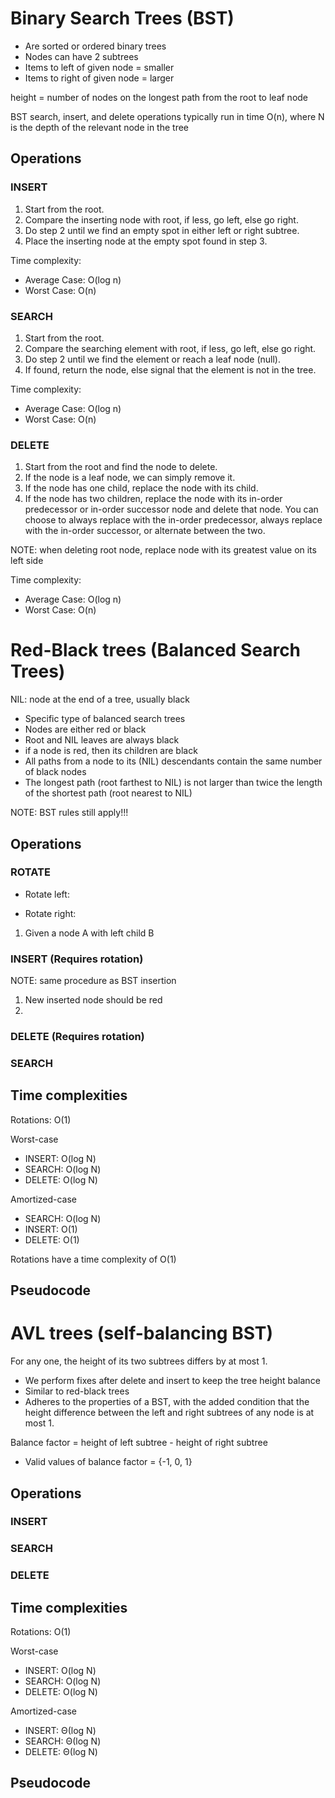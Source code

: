 
# Binary Search Trees (BST)

- Are sorted or ordered binary trees
- Nodes can have 2 subtrees
- Items to left of given node = smaller
- Items to right of given node = larger

height = number of nodes on the longest path from the root to leaf node

BST search, insert, and delete operations typically run in time O(n), where N is the depth of the relevant node in the tree

## Operations
### INSERT
1. Start from the root.
2. Compare the inserting node with root, if less, go left, else go right.
3. Do step 2 until we find an empty spot in either left or right subtree.
4. Place the inserting node at the empty spot found in step 3.

Time complexity:
- Average Case: O(log n)
- Worst Case: O(n)

### SEARCH
1. Start from the root.
2. Compare the searching element with root, if less, go left, else go right.
3. Do step 2 until we find the element or reach a leaf node (null).
4. If found, return the node, else signal that the element is not in the tree.

Time complexity:
- Average Case: O(log n)
- Worst Case: O(n)

### DELETE
1. Start from the root and find the node to delete.
2. If the node is a leaf node, we can simply remove it.
3. If the node has one child, replace the node with its child.
4. If the node has two children, replace the node with its in-order predecessor or in-order successor node and delete that node. You can choose to always replace with the in-order predecessor, always replace with the in-order successor, or alternate between the two.

NOTE: when deleting root node, replace node with its greatest value on its left side

Time complexity:
- Average Case: O(log n)
- Worst Case: O(n)

# Red-Black trees (Balanced Search Trees)
NIL: node at the end of a tree, usually black

- Specific type of balanced search trees
- Nodes are either red or black
- Root and NIL leaves are always black
- if a node is red, then its children are black
- All paths from a node to its (NIL) descendants contain the same number of black nodes
- The longest path (root farthest to NIL) is not larger than twice the length of the shortest path (root nearest to NIL)

NOTE: BST rules still apply!!!

## Operations
### ROTATE
- Rotate left:


- Rotate right:
 1. Given a node A with left child B

### INSERT (Requires rotation)
NOTE: same procedure as BST insertion

1. New inserted node should be red
2. 
### DELETE (Requires rotation)

### SEARCH

## Time complexities
Rotations: O(1)

Worst-case
- INSERT: O(log N)
- SEARCH: O(log N)
- DELETE: O(log N)

Amortized-case
- SEARCH: O(log N)
- INSERT: O(1)
- DELETE: O(1)

Rotations have a time complexity of O(1)

## Pseudocode

# AVL trees (self-balancing BST)
For any one, the height of its two subtrees differs by at most 1. 

- We perform fixes after delete and insert to keep the tree height balance
- Similar to red-black trees
- Adheres to the properties of a BST, with the added condition that the height difference between the left and right subtrees of any node is at most 1.

Balance factor = height of left subtree - height of right subtree
- Valid values of balance factor = {-1, 0, 1}
## Operations

### INSERT
### SEARCH
### DELETE

## Time complexities
Rotations: O(1)

Worst-case
- INSERT: O(log N)
- SEARCH: O(log N)
- DELETE: O(log N)

Amortized-case
- INSERT: Θ(log N)
- SEARCH: Θ(log N)
- DELETE: Θ(log N)

## Pseudocode

